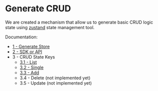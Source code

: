 # Generate CRUD

We are created a mechanism that allow us to generate basic CRUD logic state using
[zustand](https://github.com/pmndrs/zustand) state management tool.

Documentation:

- [1 - Generate Store](./docs/1-generate-store.md)
- [2 - SDK or API](./docs/2-sdk-or-api.md)
- 3 - CRUD State Keys
  - [3.1 - List](./docs/3.1-list.md)
  - [3.2 - Single](./docs/3.2-single.md)
  - [3.3 - Add](./docs/3.3-add.md)
  - 3.4 - Delete (not implemented yet)
  - 3.5 - Update (not implemented yet)

